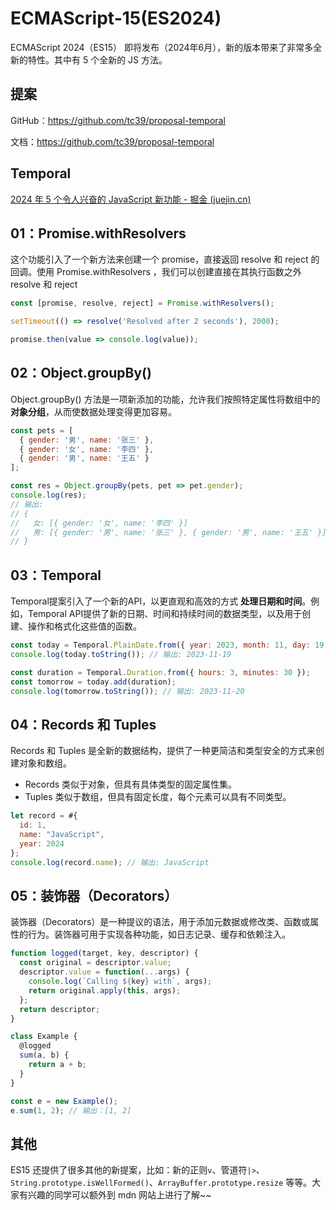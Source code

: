 # ECMAScript-15(ES2024)

ECMAScript 2024（ES15） 即将发布（2024年6月），新的版本带来了非常多全新的特性。其中有 5 个全新的 JS 方法。

## 提案

GitHub：https://github.com/tc39/proposal-temporal

文档：https://github.com/tc39/proposal-temporal

## Temporal

[2024 年 5 个令人兴奋的 JavaScript 新功能 - 掘金 (juejin.cn)](https://juejin.cn/post/7348832432080355379)

## 01：Promise.withResolvers

这个功能引入了一个新方法来创建一个 promise，直接返回 resolve 和 reject 的回调。使用 Promise.withResolvers ，我们可以创建直接在其执行函数之外 resolve 和 reject

```js
const [promise, resolve, reject] = Promise.withResolvers();

setTimeout(() => resolve('Resolved after 2 seconds'), 2000);

promise.then(value => console.log(value));
```

## 02：Object.groupBy()

Object.groupBy() 方法是一项新添加的功能，允许我们按照特定属性将数组中的 **对象分组**，从而使数据处理变得更加容易。

```js
const pets = [
  { gender: '男', name: '张三' },
  { gender: '女', name: '李四' },
  { gender: '男', name: '王五' }
];

const res = Object.groupBy(pets, pet => pet.gender);
console.log(res);
// 输出:
// {
//   女: [{ gender: '女', name: '李四' }]
//   男: [{ gender: '男', name: '张三' }, { gender: '男', name: '王五' }],
// }
```

## 03：Temporal

Temporal提案引入了一个新的API，以更直观和高效的方式 **处理日期和时间**。例如，Temporal API提供了新的日期、时间和持续时间的数据类型，以及用于创建、操作和格式化这些值的函数。

```js
const today = Temporal.PlainDate.from({ year: 2023, month: 11, day: 19 });
console.log(today.toString()); // 输出: 2023-11-19

const duration = Temporal.Duration.from({ hours: 3, minutes: 30 });
const tomorrow = today.add(duration);
console.log(tomorrow.toString()); // 输出: 2023-11-20
```

## 04：Records 和 Tuples

Records 和 Tuples 是全新的数据结构，提供了一种更简洁和类型安全的方式来创建对象和数组。

- Records 类似于对象，但具有具体类型的固定属性集。
- Tuples 类似于数组，但具有固定长度，每个元素可以具有不同类型。

```js
let record = #{
  id: 1,
  name: "JavaScript",
  year: 2024
};
console.log(record.name); // 输出: JavaScript
```

## 05：装饰器（Decorators）

装饰器（Decorators）是一种提议的语法，用于添加元数据或修改类、函数或属性的行为。装饰器可用于实现各种功能，如日志记录、缓存和依赖注入。

```js
function logged(target, key, descriptor) {
  const original = descriptor.value;
  descriptor.value = function(...args) {
    console.log(`Calling ${key} with`, args);
    return original.apply(this, args);
  };
  return descriptor;
}

class Example {
  @logged
  sum(a, b) {
    return a + b;
  }
}

const e = new Example();
e.sum(1, 2); // 输出：[1, 2]
```

## 其他

ES15 还提供了很多其他的新提案，比如：新的正则`v`、管道符`|>`、`String.prototype.isWellFormed()`、`ArrayBuffer.prototype.resize` 等等。大家有兴趣的同学可以额外到 mdn 网站上进行了解~~
